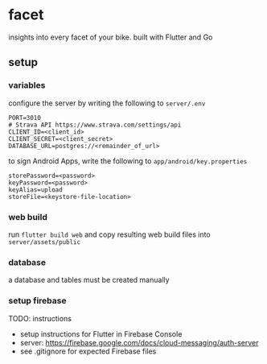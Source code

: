 # facet
insights into every facet of your bike. built with Flutter and Go

## setup
### variables
configure the server by writing the following to `server/.env`
```
PORT=3010
# Strava API https://www.strava.com/settings/api
CLIENT_ID=<client_id>
CLIENT_SECRET=<client_secret>
DATABASE_URL=postgres://<remainder_of_url>
```

to sign Android Apps, write the following to `app/android/key.properties`
```
storePassword=<password>
keyPassword=<password>
keyAlias=upload
storeFile=<keystore-file-location>
```

### web build
run `flutter build web` and copy resulting web build files into `server/assets/public`

### database
a database and tables must be created manually

### setup firebase
TODO: instructions
- setup instructions for Flutter in Firebase Console
- server: https://firebase.google.com/docs/cloud-messaging/auth-server
- see .gitignore for expected Firebase files
